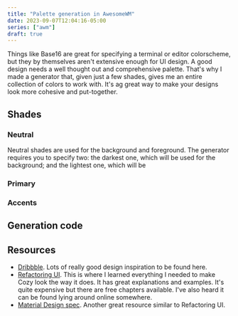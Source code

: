 ```yaml
---
title: "Palette generation in AwesomeWM"
date: 2023-09-07T12:04:16-05:00
series: ["awm"]
draft: true
---
```


Things like Base16 are great for specifying a terminal or editor colorscheme, but they by themselves aren't extensive enough for UI design. A good design needs a well thought out and comprehensive palette. That's why I made a generator that, given just a few shades, gives me an entire collection of colors to work with. It's ag great way to make your designs look more cohesive and put-together.

## Shades
### Neutral
Neutral shades are used for the background and foreground. The generator requires you to specify two: the darkest one, which will be used for the background; and the lightest one, which will be  

### Primary

### Accents

## Generation code

## Resources
- [Dribbble](). Lots of really good design inspiration to be found here.
- [Refactoring UI](). This is where I learned everything I needed to make Cozy look the way it does. It has great explanations and examples. It's quite expensive but there are free chapters available. I've also heard it can be found lying around online somewhere.
- [Material Design spec](). Another great resource similar to Refactoring UI.
